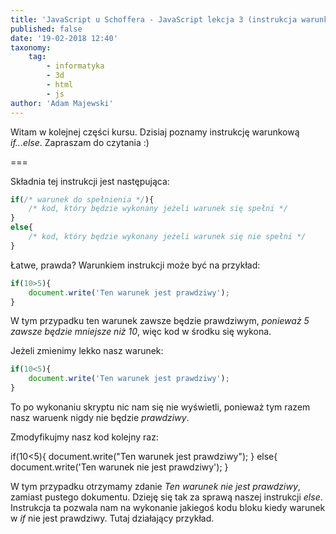```yaml
---
title: 'JavaScript u Schoffera - JavaScript lekcja 3 (instrukcja warunkowa if...else) '
published: false
date: '19-02-2018 12:40'
taxonomy:
    tag:
        - informatyka
        - 3d
        - html
        - js
author: 'Adam Majewski'
---
```


Witam w kolejnej części kursu. Dzisiaj poznamy instrukcję warunkową _if...else_.
Zapraszam do czytania :)

===

Składnia tej instrukcji jest następująca:
```js
if(/* warunek do spełnienia */){
	/* kod, który będzie wykonany jeżeli warunek się spełni */
}
else{
	/* kod, który będzie wykonany jeżeli warunek się nie spełni */
}
```

Łatwe, prawda? Warunkiem instrukcji może być na przykład: 
```js
if(10>5){
	document.write('Ten warunek jest prawdziwy');
}
```
W tym przypadku ten warunek zawsze będzie prawdziwym, _ponieważ 5 zawsze będzie mniejsze niż 10_, więc kod w środku się wykona.

Jeżeli zmienimy lekko nasz warunek: 
```js
if(10<5){
	document.write('Ten warunek jest prawdziwy');
}
```

To po wykonaniu skryptu nic nam się nie wyświetli, ponieważ tym razem nasz waruenk nigdy nie będzie _prawdziwy_.

Zmodyfikujmy nasz kod kolejny raz:

if(10<5){
	document.write("Ten warunek jest prawdziwy");
}
else{
	document.write('Ten warunek nie jest prawdziwy');
}

W tym przypadku otrzymamy zdanie _Ten warunek nie jest prawdziwy_, zamiast pustego dokumentu. Dzieję się tak za sprawą naszej instrukcji _else_. Instrukcja ta pozwala nam na wykonanie jakiegoś kodu bloku kiedy warunek w _if_ nie jest prawdziwy.
Tutaj działający przykład.



